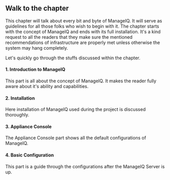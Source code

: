 ## Walk to the chapter

This chapter will talk about every bit and byte of ManageIQ. It will
serve as guidelines for all those folks who wish to begin with it. The
chapter starts with the concept of ManageIQ and ends with its full
installation. It's a kind request to all the readers that they make sure
the mentioned recommendations of infrastructure are properly met unless
otherwise the system may hang completely.

Let's quickly go through the stuffs discussed within the chapter.

#### 1. Introduction to ManageIQ

This part is all about the concept of ManageIQ. It makes the reader
fully aware about it's ability and capabilities.

#### 2. Installation

Here installation of ManageIQ used during the project is discussed
thoroughly.

#### 3. Appliance Console

The Appliance Console part shows all the default configurations of
ManageIQ.

#### 4. Basic Configuration

This part is a guide through the configurations after the ManageIQ
Server is up.
